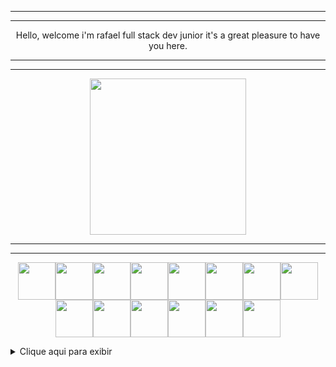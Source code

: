 ------------


------------
  
<p align="center">
Hello, welcome i'm rafael full stack dev junior it's a great pleasure to have you here. 
</p>

------------


------------
<p align="center">
<img src="https://user-images.githubusercontent.com/107640792/175847002-03905537-7fe8-4f59-8985-f261fbea83e0.jpg" width="250" height="250">
</p>

------------


------------
<p align="center">
<img src="https://user-images.githubusercontent.com/107640792/175851149-6de2b516-971e-482b-a57b-0bfdedc0efd4.png" width="60" height="60"><img src="https://user-images.githubusercontent.com/107640792/175853352-671c86d7-d7b8-4db5-a3bd-eb206eda425c.png" width="60" height="60"><img src="https://user-images.githubusercontent.com/107640792/175851136-0caf357f-15f4-459a-b25d-c52f36de4ee3.png" width="60" height="60"><img src="https://user-images.githubusercontent.com/107640792/175851130-5d23372e-b8d9-4bc6-b62c-b72bea7508f5.png" width="60" height="60"><img src="https://user-images.githubusercontent.com/107640792/175851144-2fd41493-1478-4355-a1dd-06a24b17c90f.png" width="60" height="60"><img src="https://user-images.githubusercontent.com/107640792/175851148-ed139c75-7765-4508-a605-e187322dbc88.png" width="60" height="60"><img src="https://user-images.githubusercontent.com/107640792/175851137-841d2e3b-c8d6-4bf3-a186-f6b21c17aa05.png" width="60" height="60"><img src="https://user-images.githubusercontent.com/107640792/175851138-3ab0c861-64e4-48c3-8d69-7270b753944a.png" width="60" height="60"><img src="https://user-images.githubusercontent.com/107640792/175851139-9587143a-5f4a-478b-8c19-fdf3357cecc8.png" width="60" height="60"><img src="https://user-images.githubusercontent.com/107640792/175851132-7db31941-5c2f-4014-b025-69c30ea2a8b3.png" width="60" height="60"><img src="https://user-images.githubusercontent.com/107640792/175851140-1730ca8b-3fd9-4dd0-9c93-ff46f1042ae5.png" width="60" height="60"><img src="https://user-images.githubusercontent.com/107640792/175851142-08bbb879-a61c-47c1-9358-3fefbeb08143.png" width="60" height="60"><img src="https://user-images.githubusercontent.com/107640792/175851143-ea8b60af-af7f-4217-acdc-0d2b9c85d3d7.png" width="60" height="60"><img src="https://user-images.githubusercontent.com/107640792/175851150-06e7826c-9eca-4e4c-b090-04d09002dfc0.png" width="60" height="60">
</p>	 	



<details>
<summary>Clique aqui para exibir</summary>
Ola aqui estão alguns exemplos de projetos
</details>
